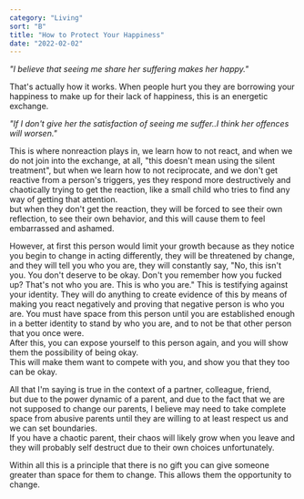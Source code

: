 ```yaml
---
category: "Living" 
sort: "B" 
title: "How to Protect Your Happiness"
date: "2022-02-02"
---
```


*"I believe that seeing me share her suffering makes her happy."*

That's actually how it works. When people hurt you they are borrowing your happiness to make up for their lack of happiness, this is an energetic exchange. 

*"If I don't give her the satisfaction of seeing me suffer..I think her offences will worsen."*  

This is where nonreaction plays in, we learn how to not react, and when we do not join into the exchange, at all, "this doesn't mean using the silent treatment", but when we learn how to not reciprocate, and we don't get reactive from a person's triggers, 
yes they respond more destructively and chaotically trying to get the reaction, like a small child who tries to find any way of getting that attention.  
but when they don't get the reaction, they will be forced to see their own reflection, to see their own behavior, and this will cause them to feel embarrassed and ashamed.  

However, at first this person would limit your growth because as they notice you begin to change in acting differently, they will be threatened by change, and they will tell you who you are, they will constantly say, "No, this isn't you. You don't deserve to be okay. Don't you remember how you fucked up? That's not who you are. This is who you are." This is testifying against your identity. They will do anything to create evidence of this by means of making you react negatively and proving that negative person is who you are. 
You must have space from this person until you are established enough in a better identity to stand by who you are, and to not be that other person that you once were.  
After this, you can expose yourself to this person again, and you will show them the possibility of being okay.  
This will make them want to compete with you, and show you that they too can be okay.  

All that I'm saying is true in the context of a partner, colleague, friend,  
but due to the power dynamic of a parent, and due to the fact that we are not supposed to change our parents, I believe may need to take complete space from abusive parents until they are willing to at least respect us and we can set boundaries.   
If you have a chaotic parent, their chaos will likely grow when you leave and they will probably self destruct due to their own choices unfortunately.  

Within all this is a principle that there is no gift you can give someone greater than space for them to change. This allows them the opportunity to change. 